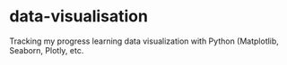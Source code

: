 # data-visualisation
Tracking my progress learning data visualization with Python (Matplotlib, Seaborn, Plotly, etc.

